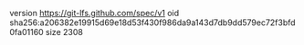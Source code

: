 version https://git-lfs.github.com/spec/v1
oid sha256:a206382e19915d69e18d53f430f986da9a143d7db9dd579ec72f3bfd0fa01160
size 2308
